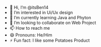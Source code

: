 - 👋 Hi, I’m @itsBen14
- 👀 I’m interested in Ui/Ux design
- 🌱 I’m currently learning Java and Phyton
- 💞️ I’m looking to collaborate on Web Project
- 📫 How to reach me 
- 😄 Pronouns: He/Him
- ⚡ Fun fact: I like some Potatoes Product

<!---
itsBen14/itsBen14 is a ✨ special ✨ repository because its `README.md` (this file) appears on your GitHub profile.
You can click the Preview link to take a look at your changes.
--->
